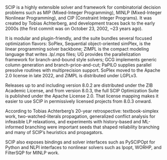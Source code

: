 SCIP is a highly extensible solver and framework for combinatorial
decision problems such as MIP (Mixed-Integer Programming), MINLP (Mixed-Integer
Nonlinear Programming), and CIP (Constraint Integer Programs). It was created
by Tobias Achterberg, and development traces back to the early 2000s (the first
commit was on October 23, 2002, ~23 years ago).

It is modular and plugin-friendly, and the suite bundles
several focused optimization flavors: SoPlex, Sequential object-oriented
simPlex, is the linear programming solver backbone; ZIMPL is the compact
modeling language that writes .lp/.mps files; UG provides the parallelization
framework for branch-and-bound style solvers; GCG implements generic column
generation and branch-price-and-cut; PaPILO supplies parallel presolve routines
with multiprecision support. SoPlex moved to the Apache 2.0 license in late 2022,
and ZIMPL is distributed under LGPLv3.

Releases up to and including version 8.0.2 are distributed
under the ZIB Academic License, and from version 8.0.3, the full SCIP
Optimization Suite is published under the Apache License 2.0. That license
mapping makes it easier to use SCIP in permissively licensed projects from
8.0.3 onward.

According to Tobias Achterberg’s 20-year retrospective:
textbook-simplex work, two-watched-literals propagation, generalized conflict
analysis for infeasible LP relaxations, and experiments with history-based and
ML-informed branching were important seeds that shaped reliability branching
and many of SCIP’s heuristics and propagators.

SCIP also exposes bindings and solver interfaces such as
PySCIPOpt for Python and NLPI interfaces to nonlinear solvers such as Ipopt,
WORHP, and FilterSQP for MINLP work.
